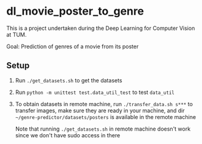 # dl_movie_poster_to_genre
This is a project undertaken during the Deep Learning for Computer Vision at TUM.

Goal:   Prediction of genres of a movie from its poster


## Setup
1. Run `./get_datasets.sh` to get the datasets
2. Run `python -m unittest test.data_util_test` to test `data_util`
3. To obtain datasets in remote machine, run `./transfer_data.sh s***` to 
    transfer images, make sure they are ready in your machine, and dir 
    `~/genre-predictor/datasets/posters` is available in the remote machine
    
    Note that running `./get_datasets.sh` in remote machine doesn't work since we
    don't have sudo access in there
